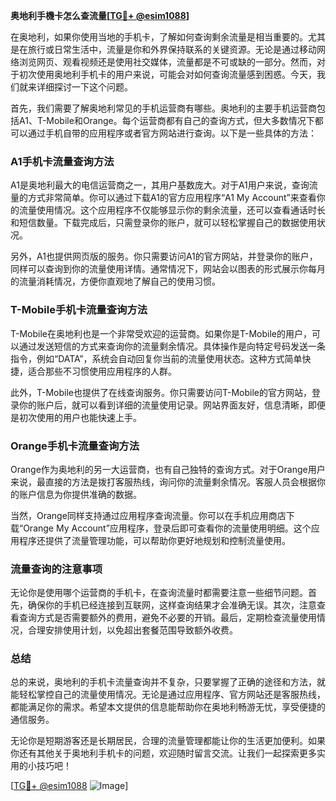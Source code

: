 **奥地利手機卡怎么查流量[[TG💪+ @esim1088](https://t.me/s/esim1088)]**

在奥地利，如果你使用当地的手机卡，了解如何查询剩余流量是相当重要的。尤其是在旅行或日常生活中，流量是你和外界保持联系的关键资源。无论是通过移动网络浏览网页、观看视频还是使用社交媒体，流量都是不可或缺的一部分。然而，对于初次使用奥地利手机卡的用户来说，可能会对如何查询流量感到困惑。今天，我们就来详细探讨一下这个问题。

首先，我们需要了解奥地利常见的手机运营商有哪些。奥地利的主要手机运营商包括A1、T-Mobile和Orange。每个运营商都有自己的查询方式，但大多数情况下都可以通过手机自带的应用程序或者官方网站进行查询。以下是一些具体的方法：

### A1手机卡流量查询方法

A1是奥地利最大的电信运营商之一，其用户基数庞大。对于A1用户来说，查询流量的方式非常简单。你可以通过下载A1的官方应用程序“A1 My Account”来查看你的流量使用情况。这个应用程序不仅能够显示你的剩余流量，还可以查看通话时长和短信数量。下载完成后，只需登录你的账户，就可以轻松掌握自己的数据使用状况。

另外，A1也提供网页版的服务。你只需要访问A1的官方网站，并登录你的账户，同样可以查询到你的流量使用详情。通常情况下，网站会以图表的形式展示你每月的流量消耗情况，方便你直观地了解自己的使用习惯。

### T-Mobile手机卡流量查询方法

T-Mobile在奥地利也是一个非常受欢迎的运营商。如果你是T-Mobile的用户，可以通过发送短信的方式来查询你的流量剩余情况。具体操作是向特定号码发送一条指令，例如“DATA”，系统会自动回复你当前的流量使用状态。这种方式简单快捷，适合那些不习惯使用应用程序的人群。

此外，T-Mobile也提供了在线查询服务。你只需要访问T-Mobile的官方网站，登录你的账户后，就可以看到详细的流量使用记录。网站界面友好，信息清晰，即便是初次使用的用户也能快速上手。

### Orange手机卡流量查询方法

Orange作为奥地利的另一大运营商，也有自己独特的查询方式。对于Orange用户来说，最直接的方法是拨打客服热线，询问你的流量剩余情况。客服人员会根据你的账户信息为你提供准确的数据。

当然，Orange同样支持通过应用程序查询流量。你可以在手机应用商店下载“Orange My Account”应用程序，登录后即可查看你的流量使用明细。这个应用程序还提供了流量管理功能，可以帮助你更好地规划和控制流量使用。

### 流量查询的注意事项

无论你是使用哪个运营商的手机卡，在查询流量时都需要注意一些细节问题。首先，确保你的手机已经连接到互联网，这样查询结果才会准确无误。其次，注意查看查询方式是否需要额外的费用，避免不必要的开销。最后，定期检查流量使用情况，合理安排使用计划，以免超出套餐范围导致额外收费。

### 总结

总的来说，奥地利的手机卡流量查询并不复杂，只要掌握了正确的途径和方法，就能轻松掌控自己的流量使用情况。无论是通过应用程序、官方网站还是客服热线，都能满足你的需求。希望本文提供的信息能帮助你在奥地利畅游无忧，享受便捷的通信服务。

无论你是短期游客还是长期居民，合理的流量管理都能让你的生活更加便利。如果你还有其他关于奥地利手机卡的问题，欢迎随时留言交流。让我们一起探索更多实用的小技巧吧！

[[TG💪+ @esim1088](https://t.me/s/esim1088) ![Image](https://i.postimg.cc/4NQfJmqS/Snipaste-2025-05-13-00-14-12.png)]